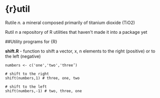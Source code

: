 {r}util
=====

Rutile *n.* a mineral composed primarily of titanium dioxide (TiO2)

Rutil *n* a repository of R utilities that haven't made it into a package yet


##Utility programs for {R}

**shift.R** - function to shift a vector, x, n elements to the right (positive) or to the left (negative)

	numbers <- c('one','two','three’)

	# shift to the right
	shift(numbers,1) # three, one, two

	# shift to the left
	shift(numbers,-1) # two, three, one

